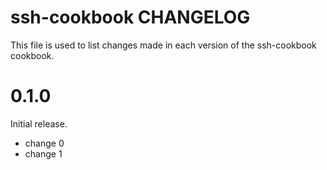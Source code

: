# ssh-cookbook CHANGELOG

This file is used to list changes made in each version of the ssh-cookbook cookbook.

# 0.1.0

Initial release.

- change 0
- change 1

